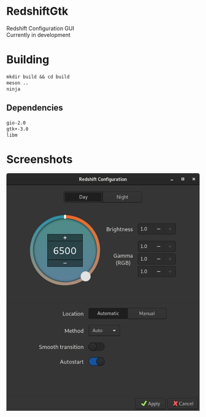 # RedshiftGtk
Redshift Configuration GUI  
Currently in development

# Building
```
mkdir build && cd build
meson ..
ninja
```

## Dependencies
```
gio-2.0
gtk+-3.0
libm
```

# Screenshots
![Landing view](data/screenshots/main.png)
